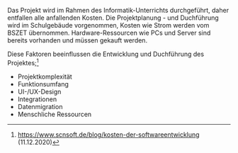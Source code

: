 Das Projekt wird im Rahmen des Informatik-Unterrichts durchgeführt, daher entfallen alle anfallenden Kosten. Die Projektplanung - und Duchführung wird im Schulgebäude vorgenommen, 
Kosten wie Strom werden vom BSZET übernommen. Hardware-Ressourcen wie PCs und Server sind bereits vorhanden und müssen gekauft werden.

Diese Faktoren beeinflussen die Entwicklung und Duchführung des Projektes;[^1]
- Projektkomplexität
- Funktionsumfang
- UI-/UX-Design
- Integrationen
- Datenmigration
- Menschliche Ressourcen

[^1]: https://www.scnsoft.de/blog/kosten-der-softwareentwicklung (11.12.2020)
